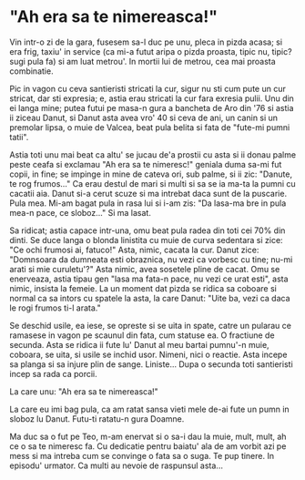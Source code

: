 # "Ah era sa te nimereasca!"

Vin intr-o zi de la gara, fusesem sa-l duc pe unu, pleca in pizda acasa; si era frig, taxiu' in service (ca mi-a futut aripa o pizda proasta, tipic nu, tipic? sugi pula fa) si am luat metrou'. In mortii lui de metrou, cea mai proasta combinatie.

Pic in vagon cu ceva santieristi stricati la cur, sigur nu sti cum pute un cur stricat, dar sti expresia; e, astia erau stricati la cur fara exresia pulii. Unu din ei langa mine; putea futui pe masa-n gura a bancheta de Aro din '76 si astia ii ziceau Danut, si Danut asta avea vro' 40 si ceva de ani, un canin si un premolar lipsa, o muie de Valcea, beat pula belita si fata de "fute-mi pumni tatii".

Astia toti unu mai beat ca altu' se jucau de'a prostii cu asta si ii donau palme peste ceafa si exclamau "Ah era sa te nimeresc!" geniala duma sa-mi fut copii, in fine; se impinge in mine de cateva ori, sub palme, si ii zic: "Danute, te rog frumos..." Ca erau destul de mari si multi si sa se ia ma-ta la pumni cu cacatii aia. Danut si-a cerut scuze si ma intrebat daca sunt de la puscarie. Pula mea. Mi-am bagat pula in rasa lui si i-am zis: "Da lasa-ma bre in pula mea-n pace, ce sloboz..." Si ma lasat.

Sa ridicat; astia capace intr-una, omu beat pula radea din toti cei 70% din dinti. Se duce langa o blonda linistita cu muie de curva sedentara si zice: "Ce ochi frumosi ai, fatuco!" Asta, nimic, cacata la cur. Danut zice: "Domnsoara da dumneata esti obraznica, nu vezi ca vorbesc cu tine; nu-mi arati si mie curuletu'?" Asta nimic, avea sosetele pline de cacat. Omu se enerveaza, astia tipau gen "lasa ma fata-n pace, nu vezi ce urat esti", asta nimic, insista la femeie. La un moment dat pizda se ridica sa coboare si normal ca sa intors cu spatele la asta, la care Danut: "Uite ba, vezi ca daca le rogi frumos ti-l arata."

Se deschid usile, ea iese, se opreste si se uita in spate, catre un pularau ce ramasese in vagon pe scaunul din fata, cum statuse ea. O fractiune de secunda. Asta se ridica ii fute lu' Danut al meu bartai pumnu'-n muie, coboara, se uita, si usile se inchid usor. Nimeni, nici o reactie. Asta incepe sa planga si sa injure plin de sange. Liniste... Dupa o secunda toti santieristi incep sa rada ca porcii.

La care unu: "Ah era sa te nimereasca!"

La care eu imi bag pula, ca am ratat sansa vieti mele de-ai fute un pumn in sloboz lu Danut. Futu-ti ratatu-n gura Doamne.

Ma duc sa o fut pe Teo, m-am enervat si o sa-i dau la muie, mult, mult, ah ce o sa te nimeresc fa. Cu dedicatie pentru baiatu' ala de am vorbit azi pe mess si ma intreba cum se convinge o fata sa o suga. Te pup tinere. In episodu' urmator. Ca multi au nevoie de raspunsul asta...